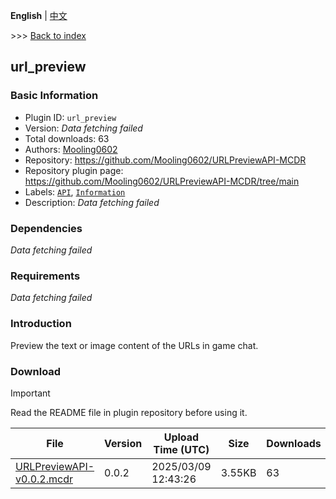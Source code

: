 **English** | [中文](readme-zh_cn.md)

\>\>\> [Back to index](/readme.md)

## url_preview

### Basic Information

- Plugin ID: `url_preview`
- Version: *Data fetching failed*
- Total downloads: 63
- Authors: [Mooling0602](https://github.com/Mooling0602)
- Repository: https://github.com/Mooling0602/URLPreviewAPI-MCDR
- Repository plugin page: https://github.com/Mooling0602/URLPreviewAPI-MCDR/tree/main
- Labels: [`API`](/labels/api/readme.md), [`Information`](/labels/information/readme.md)
- Description: *Data fetching failed*

### Dependencies

*Data fetching failed*

### Requirements

*Data fetching failed*

### Introduction

Preview the text or image content of the URLs in game chat.

### Download

> [!IMPORTANT]
> Read the README file in plugin repository before using it.

| File | Version | Upload Time (UTC) | Size | Downloads | Operations |
| --- | --- | --- | --- | --- | --- |
| [URLPreviewAPI-v0.0.2.mcdr](https://github.com/Mooling0602/URLPreviewAPI-MCDR/releases/tag/0.0.2) | 0.0.2 | 2025/03/09 12:43:26 | 3.55KB | 63 | [Download](https://github.com/Mooling0602/URLPreviewAPI-MCDR/releases/download/0.0.2/URLPreviewAPI-v0.0.2.mcdr) |

